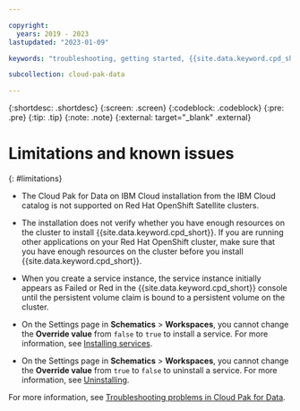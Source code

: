 ```yaml
---

copyright:
  years: 2019 - 2023
lastupdated: "2023-01-09"

keywords: "troubleshooting, getting started, {{site.data.keyword.cpd_short}}, {{site.data.keyword.cpd_full_notm}}, data, ai, analytics, data analytics, governance, data governance"

subcollection: cloud-pak-data

---
```


{:shortdesc: .shortdesc}
{:screen: .screen}
{:codeblock: .codeblock}
{:pre: .pre}
{:tip: .tip}
{:note: .note}
{:external: target="_blank" .external}


# Limitations and known issues
{: #limitations}

* The Cloud Pak for Data on IBM Cloud installation from the IBM Cloud catalog is not supported on Red Hat OpenShift Satellite clusters.

* The installation does not verify whether you have enough resources on the cluster to install {{site.data.keyword.cpd_short}}. 
If you are running other applications on your Red Hat OpenShift cluster, make sure that you have enough resources on the cluster before you install {{site.data.keyword.cpd_short}}.

* When you create a service instance, the service instance initially appears as Failed or Red in the {{site.data.keyword.cpd_short}} console until the persistent volume claim is bound to a persistent volume on the cluster.

* On the Settings page in **Schematics** > **Workspaces**, you cannot change the **Override value** from `false` to `true` to install a  service. For more information, see  [Installing services](https://cloud.ibm.com/docs/cloud-pak-data?topic=cloud-pak-data-install-services).

* On the Settings page in **Schematics** > **Workspaces**, you cannot change the **Override value** from `true` to `false` to uninstall a service. For more information, see  [Uninstalling](https://cloud.ibm.com/docs/cloud-pak-data?topic=cloud-pak-data-uninstalling).

For more information, see [Troubleshooting problems in Cloud Pak for Data](https://www.ibm.com/docs/SSQNUZ_4.6.x/cpd/troubleshoot/troubleshooting.html).
